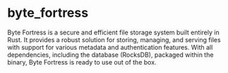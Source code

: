 # byte_fortress
Byte Fortress is a secure and efficient file storage system built entirely in Rust. It provides a robust solution for storing, managing, and serving files with support for various metadata and authentication features. With all dependencies, including the database (RocksDB), packaged within the binary, Byte Fortress is ready to use out of the box.
